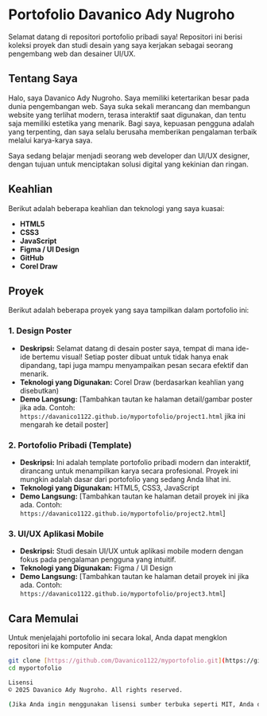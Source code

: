 # Portofolio Davanico Ady Nugroho

Selamat datang di repositori portofolio pribadi saya! Repositori ini berisi koleksi proyek dan studi desain yang saya kerjakan sebagai seorang pengembang web dan desainer UI/UX.

## Tentang Saya

Halo, saya Davanico Ady Nugroho. Saya memiliki ketertarikan besar pada dunia pengembangan web. Saya suka sekali merancang dan membangun website yang terlihat modern, terasa interaktif saat digunakan, dan tentu saja memiliki estetika yang menarik. Bagi saya, kepuasan pengguna adalah yang terpenting, dan saya selalu berusaha memberikan pengalaman terbaik melalui karya-karya saya.

Saya sedang belajar menjadi seorang web developer dan UI/UX designer, dengan tujuan untuk menciptakan solusi digital yang kekinian dan ringan.

## Keahlian

Berikut adalah beberapa keahlian dan teknologi yang saya kuasai:

* **HTML5**
* **CSS3**
* **JavaScript**
* **Figma / UI Design**
* **GitHub**
* **Corel Draw**

## Proyek

Berikut adalah beberapa proyek yang saya tampilkan dalam portofolio ini:

### 1. Design Poster
* **Deskripsi:** Selamat datang di desain poster saya, tempat di mana ide-ide bertemu visual! Setiap poster dibuat untuk tidak hanya enak dipandang, tapi juga mampu menyampaikan pesan secara efektif dan menarik.
* **Teknologi yang Digunakan:** Corel Draw (berdasarkan keahlian yang disebutkan)
* **Demo Langsung:** [Tambahkan tautan ke halaman detail/gambar poster jika ada. Contoh: `https://davanico1122.github.io/myportofolio/project1.html` jika ini mengarah ke detail poster]

### 2. Portofolio Pribadi (Template)
* **Deskripsi:** Ini adalah template portofolio pribadi modern dan interaktif, dirancang untuk menampilkan karya secara profesional. Proyek ini mungkin adalah dasar dari portofolio yang sedang Anda lihat ini.
* **Teknologi yang Digunakan:** HTML5, CSS3, JavaScript
* **Demo Langsung:** [Tambahkan tautan ke halaman detail proyek ini jika ada. Contoh: `https://davanico1122.github.io/myportofolio/project2.html`]

### 3. UI/UX Aplikasi Mobile
* **Deskripsi:** Studi desain UI/UX untuk aplikasi mobile modern dengan fokus pada pengalaman pengguna yang intuitif.
* **Teknologi yang Digunakan:** Figma / UI Design
* **Demo Langsung:** [Tambahkan tautan ke halaman detail proyek ini jika ada. Contoh: `https://davanico1122.github.io/myportofolio/project3.html`]

## Cara Memulai

Untuk menjelajahi portofolio ini secara lokal, Anda dapat mengklon repositori ini ke komputer Anda:

```bash
git clone [https://github.com/Davanico1122/myportofolio.git](https://github.com/Davanico1122/myportofolio.git)
cd myportofolio

Lisensi
© 2025 Davanico Ady Nugroho. All rights reserved.

(Jika Anda ingin menggunakan lisensi sumber terbuka seperti MIT, Anda dapat mengganti baris di atas dengan: Proyek ini bersifat sumber terbuka dan tersedia di bawah [Lisensi MIT](LICENSE) dan membuat file LICENSE terpisah.)

